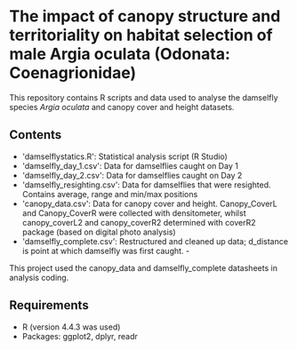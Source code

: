 # The impact of canopy structure and territoriality on habitat selection of male Argia oculata (Odonata: Coenagrionidae)

This repository contains R scripts and data used to analyse the damselfly species _Argia oculata_ and canopy cover and height datasets.

## Contents
- 'damselflystatics.R': Statistical analysis script (R Studio)
- 'damselfly_day_1.csv': Data for damselflies caught on Day 1
- 'damselfly_day_2.csv': Data for damselflies caught on Day 2
- 'damselfly_resighting.csv': Data for damselflies that were resighted. Contains average, range and min/max positions
- 'canopy_data.csv': Data for canopy cover and height. Canopy_CoverL and Canopy_CoverR were collected with densitometer, whilst canopy_coverL2 and canopy_coverR2 determined with coverR2 package (based on digital photo analysis)
- 'damselfly_complete.csv': Restructured and cleaned up data; d_distance is point at which damselfly was first caught. -

This project used the canopy_data and damselfly_complete datasheets in analysis coding. 

## Requirements
- R (version 4.4.3 was used)
- Packages: ggplot2, dplyr, readr
